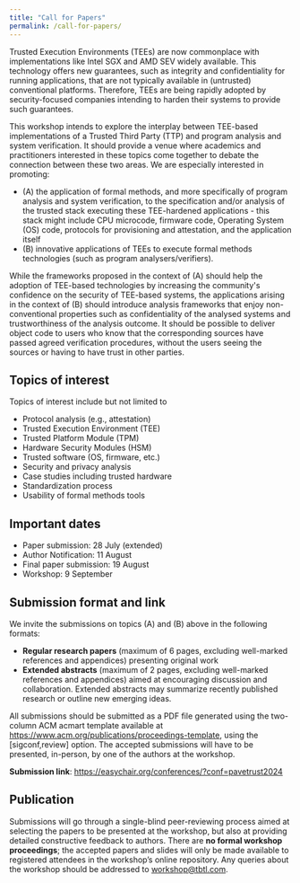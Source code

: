 ```yaml
---
title: "Call for Papers"
permalink: /call-for-papers/
---
```


Trusted Execution Environments (TEEs) are now commonplace with implementations like Intel SGX and AMD SEV widely available. This technology offers new guarantees, such as integrity and confidentiality for running applications, that are not typically available in (untrusted) conventional platforms. Therefore, TEEs are being rapidly adopted by security-focused companies intending to harden their systems to provide such guarantees.

This workshop intends to explore the interplay between TEE-based implementations of a Trusted Third Party (TTP) and program analysis and system verification. It should provide a venue where academics and practitioners interested in these topics come together to debate the connection between these two areas. We are especially interested in promoting: 

- (A) the application of formal methods, and more specifically of program analysis and system verification, to the specification and/or analysis of the trusted stack executing these TEE-hardened applications - this stack might include CPU microcode, firmware code, Operating System (OS) code, protocols for provisioning and attestation, and the application itself 
- (B) innovative applications of TEEs to execute formal methods technologies (such as program analysers/verifiers). 

While the frameworks proposed in the context of (A) should help the adoption of TEE-based technologies by increasing the community's confidence on the security of TEE-based systems, the applications arising in the context of (B) should introduce analysis frameworks that enjoy non-conventional properties such as confidentiality of the analysed systems and trustworthiness of the analysis outcome. It should be possible to deliver object code to users who know that the corresponding sources have passed agreed verification procedures, without the users seeing the sources or having to have trust in other parties.

## Topics of interest 

Topics of interest include but not limited to 
- Protocol analysis (e.g., attestation)
- Trusted Execution Environment (TEE)
- Trusted Platform Module (TPM)
- Hardware Security Modules (HSM)
- Trusted software (OS, firmware, etc.)
- Security and privacy analysis
- Case studies including trusted hardware
- Standardization process
- Usability of formal methods tools

## Important dates

- Paper submission: 28 July (extended)
- Author Notification: 11 August
- Final paper submission: 19 August
- Workshop: 9 September

## Submission format and link

We invite the submissions on topics (A) and (B) above in the following formats: 
- **Regular research papers** (maximum of 6 pages, excluding well-marked references and appendices) presenting original work
- **Extended abstracts** (maximum of 2 pages, excluding well-marked references and appendices) aimed at encouraging discussion and collaboration. Extended abstracts may summarize recently published research or outline new emerging ideas. 

All submissions should be submitted as a PDF file generated using the two-column ACM acmart template available at <https://www.acm.org/publications/proceedings-template>, using the [sigconf,review] option. The accepted submissions will have to be presented, in-person, by one of the authors at the workshop. 

**Submission link**: <https://easychair.org/conferences/?conf=pavetrust2024> 

## Publication 

Submissions will go through a single-blind peer-reviewing process aimed at selecting the papers to be presented at the workshop, but also at providing detailed constructive feedback to authors. There are **no formal workshop proceedings**; the accepted papers and slides will only be made available to registered attendees in the workshop’s online repository.
Any queries about the workshop should be addressed to workshop@tbtl.com. 
